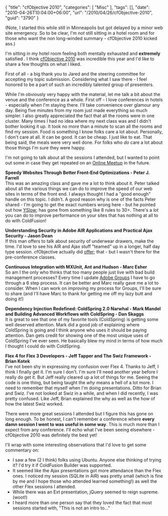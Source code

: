 {
	"title": "cfObjective 2010",
	"categories": [
		"Misc"
	],
	"tags": [],
	"date": "2010-04-26T10:04:00+06:00",
	"url": "/2010/04/26/cfObjective-2010",
	"guid": "3790"
}

(Note, I started this while still in Minneapolis but got delayed by a minor web site emergency. So to be clear, I'm <i>not</i> still sitting in a hotel room and for those who want the non long-winded summary - cfObjective 2010 kicked ass.)

I'm sitting in my hotel room feeling both mentally exhausted and <b>extremely</b> satisfied . I think <a href="http://www.cfobjective.com">cfObjective 2010</a> was incredible this year and I'd like to share a few thoughts on what I liked.

First of all - a big thank you to Jared and the steering committee for accepting my topic submission. Considering what I saw there - I feel honored to be a part of such an incredibly talented group of presenters.

While I'm obviously very happy with the material, let me talk a bit about the venue and the conference as a whole. First off - I love conferences in hotels - especially when I'm staying there. I'll take convenience over glamour any day. Being five minutes from my room just made everything so much simpler. I also greatly appreciated the fact that all the rooms were in one cluster. Many times I had no idea where my next class was and I didn't bother looking it up. It took no more than a minute to scan all the rooms and find my session. Food is something I know folks care a lot about. Personally, I don't care at all. It can be good. It can be cheap. I just like to eat. That being said, the meals were very well done. For folks who <i>do</i> care a lot about those things I'm sure they were happy.

I'm not going to talk about all the sessions I attended, but I wanted to point out some in case they get repeated on an <a href="http://www.meetup.com/coldfusionmeetup/">Online Meetup</a> in the future.

<b>Speedy Websites Through Better Front-End Optimizations - Peter J. Farrell</b><br/>
This was an amazing class and gave me a lot to think about it. Peter talked about all the various things we can do to improve the speed of our web sites in terms of the front end. I always thought I had a "good enough" handle on this topic. I didn't. A good reason why is one of the facts Peter shared - I'm going to get the exact numbers wrong here - but he pointed out how <a href="http://developer.yahoo.com/yslow/">YSlow</a>; has gone from something like 8 rules to 30+. There's a <i>lot</i> you can do to improve performance on your sites that has nothing at all to do with ColdFusion!

<b>Understanding Security in Adobe AIR Applications and Practical Ajax Security - Jason Dean</b><br/>
If this man offers to talk about security of underwear drawers, make the time. I'd love to see his AIR and Ajax stuff "teamed" up in a longer, half day type session. cfObjective actually did <a href="http://www.cfobjective.com/cfo/index.cfm/pre-conf/#Building">offer</a>; that - but I wasn't there for the pre-conference classes.

<b>Continuous Integration with MXUnit, Ant and Hudson - Marc Esher</b><br/>
So am I the only who thinks that too many people just live with bad build management processes? Every time I update <a href="http://groups.adobe.com">Adobe Groups</a> I have to go through a 6 step process. It can be better and Marc really gave me a lot to consider. When I can work on improving my process for Groups, I'll be sure to share (and I'll have Marc to thank for getting me off my lazy butt and doing it!)

<b>Dependency Injection Redefined: ColdSpring 2.0 Narwhal - Mark Mandel and Building Advanced Workflows with ColdSpring - Dan Skaggs</b><br/>
It is great to see that one of my favorite tools (ColdSpring) is getting some well deserved attention. Mark did a good job of explaining where ColdSpring is going and I think anyone who uses it should be paying attention. Dan gets credit for showing one of the most unique uses of ColdSpring I've ever seen. He basically blew my mind in terms of how much I thought I could do with ColdSpring.

<b>Flex 4 for Flex 3 Developers - Jeff Tapper and The Swiz Framework - Brian Kotek</b><br/>
I've not been shy in expressing my confusion over Flex 4. Thanks to Jeff, I think I finally get it. I'm sure I don't. I'm sure I'll need another year before I really do get it. But Jeff really cleared up a lot of things for me. Seeing the code is one thing, but being taught the <i>why</i> means a hell of a lot more. I need to remember that myself when I'm doing presentations. Ditto for Brian and Swiz. I've not looked at Swiz in a while, and when I did recently, I was pretty confused. Like Jeff, Brian explained the why as well as the how of how the latest Swiz worked.

There were more great sessions I attended but I figure this has gone on long enough. To be honest, I can't remember a conference where <b>every damn session I went to was useful in some way</b>. This is much more than I expect from any conference. I'll echo what I've been seeing elsewhere - cfObjective 2010 was definitely the best yet!

I'll wrap with some interesting observations that I'd love to get some commentary on:

<ul>
<li>I saw a few (2 I think) folks using Ubuntu. Anyone else thinking of trying it? I'd try it if ColdFusion Builder was supported.
<li>It seemed like the Ajax presentations got more attendance than the Flex ones. I noticed my session (SQLite in AIR) was pretty small (which is fine by me and I hope those who attended learned something!) as well the other Flex sessions I attended. 
<li>While there was an Ext presentation, jQuery seemed to reign supreme. (woot!)
<li>I heard more than one person say that they loved the fact that most sessions started with, "This is not an intro to..."
</ul>